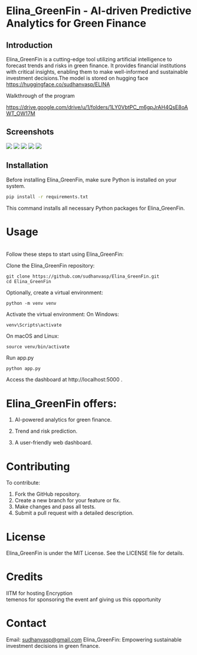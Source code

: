 # Elina_GreenFin - AI-driven Predictive Analytics for Green Finance

## Introduction
Elina_GreenFin is a cutting-edge tool utilizing artificial intelligence to forecast trends and risks in green finance. It provides financial institutions with critical insights, enabling them to make well-informed and sustainable investment decisions.The model is stored on hugging face
https://huggingface.co/sudhanvasp/ELINA

Walkthrough of the program

https://drive.google.com/drive/u/1/folders/1LY0VbtPC_m6gpJrAH4QsE8oAWT_OW17M

## Screenshots


![](https://github.com/sudhanvasp/Elina_GreenFin/blob/main/Screenshots/Screenshot%202024-01-05%20184305.png)
![](https://github.com/sudhanvasp/Elina_GreenFin/blob/main/Screenshots/Screenshot%202024-01-05%20184516.png)
![](https://github.com/sudhanvasp/Elina_GreenFin/blob/main/Screenshots/Screenshot%202024-01-05%20184530.png)
![](https://github.com/sudhanvasp/Elina_GreenFin/blob/main/Screenshots/Screenshot%202024-01-05%20131246.png)
![](https://github.com/sudhanvasp/Elina_GreenFin/blob/main/Screenshots/Screenshot%202024-01-05%20163542.png)



## Installation
Before installing Elina_GreenFin, make sure Python is installed on your system.

```bash
pip install -r requirements.txt
```
This command installs all necessary Python packages for Elina_GreenFin.



# Usage
<br>
Follow these steps to start using Elina_GreenFin:

Clone the Elina_GreenFin repository:
```
git clone https://github.com/sudhanvasp/Elina_GreenFin.git
cd Elina_GreenFin
```

Optionally, create a virtual environment:
```
python -m venv venv
```
Activate the virtual environment:
On Windows:
```
venv\Scripts\activate
```
On macOS and Linux:
```
source venv/bin/activate
```
Run app.py
```
python app.py
```
Access the dashboard at http://localhost:5000 .

# Elina_GreenFin offers:

1. AI-powered analytics for green finance.

2. Trend and risk prediction.

3. A user-friendly web dashboard.

# Contributing
To contribute:
1. Fork the GitHub repository.
2. Create a new branch for your feature or fix.
3. Make changes and pass all tests.
4. Submit a pull request with a detailed description.

# License
Elina_GreenFin is under the MIT License. See the LICENSE file for details.

# Credits
IITM for hosting Encryption
<br>
temenos for sponsoring the event anf giving us this opportunity

# Contact
Email: sudhanvasp@gmail.com
Elina_GreenFin: Empowering sustainable investment decisions in green finance.
